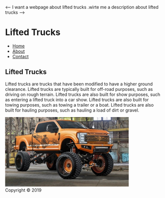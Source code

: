 <--
I want a webpage about lifted trucks .wirte me a description about lifted trucks
-->
<html>
<head>
<title>Lifted Trucks</title>
<link rel="stylesheet" href="style.css">
</head>
<body>
<div class="container">
<div class="header">
<h1>Lifted Trucks</h1>
</div>
<div class="navbar">
<ul>
<li><a href="index.php">Home</a></li>
<li><a href="about.php">About</a></li>
<li><a href="contact.php">Contact</a></li>


</ul>
</div>
<div class="content">
<h2>Lifted Trucks</h2>
<p>Lifted trucks are trucks that have been modified to have a higher ground clearance.
Lifted trucks are typically built for off-road purposes, such as driving on rough terrain.
Lifted trucks are also built for show purposes, such as entering a lifted truck into a car show.
Lifted trucks are also built for towing purposes, such as towing a trailer or a boat.
Lifted trucks are also built for hauling purposes, such as hauling a load of dirt or gravel.


</p>
<img src="big truck.jpg" width="400">
  </div>
<div class="footer">
Copyright &copy; 2019
</div>
</div>
</body>
</html>
